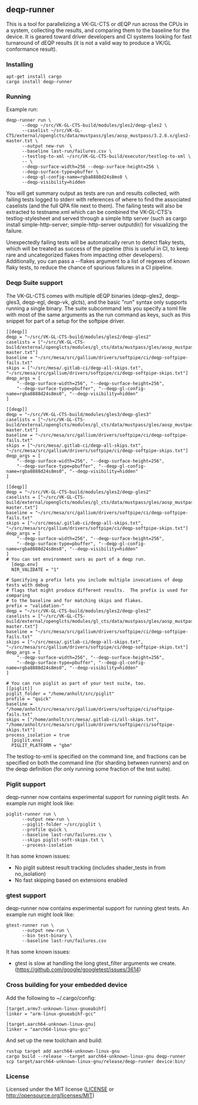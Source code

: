 ## deqp-runner

This is a tool for parallelizing a VK-GL-CTS or dEQP run across the
CPUs in a system, collecting the results, and comparing them to the
baseline for the device.  It is geared toward driver developers and CI
systems looking for fast turnaround of dEQP results (it is not a valid
way to produce a VK/GL conformance result).

### Installing

```
apt-get install cargo
cargo install deqp-runner
```

### Running

Example run:

```
deqp-runner run \
      --deqp ~/src/VK-GL-CTS-build/modules/gles2/deqp-gles2 \
      --caselist ~/src/VK-GL-CTS/external/openglcts/data/mustpass/gles/aosp_mustpass/3.2.6.x/gles2-master.txt \
      --output new-run  \
      --baseline last-run/failures.csv \
      --testlog-to-xml ~/src/VK-GL-CTS-build/executor/testlog-to-xml \
      -- \
      --deqp-surface-width=256 --deqp-surface-height=256 \
      --deqp-surface-type=pbuffer \
      --deqp-gl-config-name=rgba8888d24s8ms0 \
      --deqp-visibility=hidden
```

You will get summary output as tests are run and results collected, with failing
tests logged to stderr with references of where to find the associated caselists
(and the full QPA file next to them).  The failing tests will also be extracted
to testname.xml which can be combined the VK-GL-CTS's testlog-stylesheet and
served through a simple http server (such as cargo install simple-http-server;
simple-http-server outputdir/) for visualizing the failure.

Unexpectedly failing tests will be automatically rerun to detect flaky
tests, which will be treated as success of the pipeline (this is
useful in CI, to keep rare and uncategorized flakes from impacting
other developers).  Additionally, you can pass a --flakes argument to
a list of regexes of known flaky tests, to reduce the chance of
spurious failures in a CI pipeline.

### Deqp Suite support

The VK-GL-CTS comes with multiple dEQP binaries (deqp-gles2, deqp-gles3,
deqp-egl, deqp-vk, glcts), and the basic "run" syntax only supports running a
single binary.  The suite subcommand lets you specify a toml file with most of
the same arguments as the run command as keys, such as this snippet for part of
a setup for the softpipe driver.

```
[[deqp]]
deqp = "~/src/VK-GL-CTS-build/modules/gles2/deqp-gles2"
caselists = ["~/src/VK-GL-CTS-build/external/openglcts/modules/gl_cts/data/mustpass/gles/aosp_mustpass/3.2.6.x/gles2-master.txt"]
baseline = "~/src/mesa/src/gallium/drivers/softpipe/ci/deqp-softpipe-fails.txt"
skips = ["~/src/mesa/.gitlab-ci/deqp-all-skips.txt", "~/src/mesa/src/gallium/drivers/softpipe/ci/deqp-softpipe-skips.txt"]
deqp_args = [
    "--deqp-surface-width=256", "--deqp-surface-height=256",
    "--deqp-surface-type=pbuffer", "--deqp-gl-config-name=rgba8888d24s8ms0", "--deqp-visibility=hidden"
]

[[deqp]]
deqp = "~/src/VK-GL-CTS-build/modules/gles3/deqp-gles3"
caselists = ["~/src/VK-GL-CTS-build/external/openglcts/modules/gl_cts/data/mustpass/gles/aosp_mustpass/3.2.6.x/gles3-master.txt"]
baseline = "~/src/mesa/src/gallium/drivers/softpipe/ci/deqp-softpipe-fails.txt"
skips = ["~/src/mesa/.gitlab-ci/deqp-all-skips.txt", "~/src/mesa/src/gallium/drivers/softpipe/ci/deqp-softpipe-skips.txt"]
deqp_args = [
    "--deqp-surface-width=256", "--deqp-surface-height=256",
    "--deqp-surface-type=pbuffer", "--deqp-gl-config-name=rgba8888d24s8ms0", "--deqp-visibility=hidden"
]

[[deqp]]
deqp = "~/src/VK-GL-CTS-build/modules/gles2/deqp-gles2"
caselists = ["~/src/VK-GL-CTS-build/external/openglcts/modules/gl_cts/data/mustpass/gles/aosp_mustpass/3.2.6.x/gles2-master.txt"]
baseline = "~/src/mesa/src/gallium/drivers/softpipe/ci/deqp-softpipe-fails.txt"
skips = ["~/src/mesa/.gitlab-ci/deqp-all-skips.txt", "~/src/mesa/src/gallium/drivers/softpipe/ci/deqp-softpipe-skips.txt"]
deqp_args = [
    "--deqp-surface-width=256", "--deqp-surface-height=256",
    "--deqp-surface-type=pbuffer", "--deqp-gl-config-name=rgba8888d24s8ms0", "--deqp-visibility=hidden"
]
# You can set environment vars as part of a deqp run.
  [deqp.env]
  NIR_VALIDATE = "1"

# Specifying a prefix lets you include multiple invocations of deqp tests with debug
# flags that might produce different results.  The prefix is used for comparing
# to the baseline and for matching skips and flakes.
prefix = "validation-"
deqp = "~/src/VK-GL-CTS-build/modules/gles2/deqp-gles2"
caselists = ["~/src/VK-GL-CTS-build/external/openglcts/modules/gl_cts/data/mustpass/gles/aosp_mustpass/3.2.6.x/gles2-master.txt"]
baseline = "~/src/mesa/src/gallium/drivers/softpipe/ci/deqp-softpipe-fails.txt"
skips = ["~/src/mesa/.gitlab-ci/deqp-all-skips.txt", "~/src/mesa/src/gallium/drivers/softpipe/ci/deqp-softpipe-skips.txt"]
deqp_args = [
    "--deqp-surface-width=256", "--deqp-surface-height=256",
    "--deqp-surface-type=pbuffer", "--deqp-gl-config-name=rgba8888d24s8ms0", "--deqp-visibility=hidden"
]

# You can run piglit as part of your test suite, too.
[[piglit]]
piglit_folder = "/home/anholt/src/piglit"
profile = "quick"
baseline = "/home/anholt/src/mesa/src/gallium/drivers/softpipe/ci/softpipe-fails.txt"
skips = ["/home/anholt/src/mesa/.gitlab-ci/all-skips.txt", "/home/anholt/src/mesa/src/gallium/drivers/softpipe/ci/softpipe-skips.txt"]
process_isolation = true
  [piglit.env]
  PIGLIT_PLATFORM = "gbm"

```

The testlog-to-xml is specified on the command line, and fractions can be
specified on both the command line (for sharding between runners) and on the
deqp definition (for only running some fraction of the test suite).

### Piglit support

deqp-runner now contains experimental support for running piglit tests.  An
example run might look like:

```
piglit-runner run \
      --output new-run \
      --piglit-folder ~/src/piglit \
      --profile quick \
      --baseline last-run/failures.csv \
      --skips piglit-soft-skips.txt \
      --process-isolation
```

It has some known issues:

- No piglit subtest result tracking (includes shader_tests in from no_isolation)
- No fast skipping based on extensions enabled

### gtest support

deqp-runner now contains experimental support for running gtest tests.  An
example run might look like:

```
gtest-runner run \
      --output new-run \
      --bin test-binary \
      --baseline last-run/failures.csv
```

It has some known issues:

- gtest is slow at handling the long gtest_filter arguments we create.
  (https://github.com/google/googletest/issues/3614)

### Cross building for your embedded device

Add the following to ~/.cargo/config:

```
[target.armv7-unknown-linux-gnueabihf]
linker = "arm-linux-gnueabihf-gcc"

[target.aarch64-unknown-linux-gnu]
linker = "aarch64-linux-gnu-gcc"
```

And set up the new toolchain and build:

```
rustup target add aarch64-unknown-linux-gnu
cargo build --release --target aarch64-unknown-linux-gnu deqp-runner
scp target/aarch64-unknown-linux-gnu/release/deqp-runner device:bin/
```

### License

Licensed under the MIT license
   ([LICENSE](LICENSE) or http://opensource.org/licenses/MIT)
